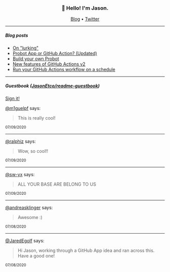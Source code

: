 <h3 align="center">👋 Hello! I'm Jason.</h3>

<p align="center">
  <a href="https://jasonet.co">Blog</a> •
  <a href="https://twitter.com/JasonEtco">Twitter</a>
</p>

---

##### Blog posts

<!--START_SECTION:posts-->
* [On &quot;lurking&quot;](https:&#x2F;&#x2F;jasonet.co&#x2F;posts&#x2F;on-lurking&#x2F;)
* [Probot App or GitHub Action? (Updated)](https:&#x2F;&#x2F;jasonet.co&#x2F;posts&#x2F;probot-app-or-github-action-v2&#x2F;)
* [Build your own Probot](https:&#x2F;&#x2F;jasonet.co&#x2F;posts&#x2F;build-your-own-probot&#x2F;)
* [New features of GitHub Actions v2](https:&#x2F;&#x2F;jasonet.co&#x2F;posts&#x2F;new-features-of-github-actions&#x2F;)
* [Run your GitHub Actions workflow on a schedule](https:&#x2F;&#x2F;jasonet.co&#x2F;posts&#x2F;scheduled-actions&#x2F;)
<!--END_SECTION:posts-->

---

##### Guestbook ([JasonEtco/readme-guestbook](https://github.com/JasonEtco/readme-guestbook))

<a href="https://readme-guestbook.now.sh">Sign it!</a>

<!--START_SECTION:guestbook-->
[@m1guelpf](https://github.com/m1guelpf) says:

> This is really cool!

<sup>07/09/2020</sup>


---

[@ralphiz](https://github.com/ralphiz) says:

> Wow, so cool!!

<sup>07/09/2020</sup>


---

[@sw-yx](https://github.com/sw-yx) says:

> ALL YOUR BASE ARE BELONG TO US

<sup>07/09/2020</sup>


---

[@andreasklinger](https://github.com/andreasklinger) says:

> Awesome :)


<sup>07/08/2020</sup>


---

[@JaredEgolf](https://github.com/JaredEgolf) says:

> Hi Jason, working through a GitHub App idea and ran across this.  Have a good one!

<sup>07/08/2020</sup>

<!--END_SECTION:guestbook-->
<!--GUESTBOOK_LIST [{"name":"m1guelpf","message":"This is really cool!","date":"07/09/2020"},{"name":"ralphiz","message":"Wow, so cool!!","date":"07/09/2020"},{"name":"sw-yx","message":"ALL YOUR BASE ARE BELONG TO US","date":"07/09/2020"},{"name":"andreasklinger","message":"Awesome :)\n","date":"07/08/2020"},{"name":"JaredEgolf","message":"Hi Jason, working through a GitHub App idea and ran across this.  Have a good one!","date":"07/08/2020"}]-->
